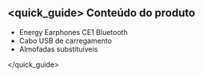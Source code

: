 ## <quick_guide> Conteúdo do produto

* Energy Earphones CE1 Bluetooth
* Cabo USB de carregamento
* Almofadas substituíveis

</quick_guide>

